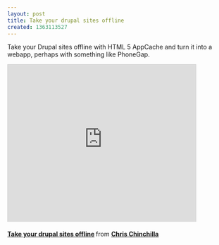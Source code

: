 ```yaml
---
layout: post
title: Take your drupal sites offline
created: 1363113527
---
```

<p>Take your Drupal sites offline with HTML 5 AppCache and turn it into a webapp, perhaps with something like PhoneGap.</p><p><iframe allowfullscreen="" frameborder="0" height="356" marginheight="0" marginwidth="0" mozallowfullscreen="" scrolling="no" src="http://www.slideshare.net/slideshow/embed_code/17141240" style="border:1px solid #CCC;border-width:1px 1px 0;margin-bottom:5px" webkitallowfullscreen="" width="427"></iframe></p><div style="margin-bottom:5px"><strong><a href="http://www.slideshare.net/chrischinchilla/take-your-drupal-sites-offline" target="_blank" title="Take your drupal sites offline">Take your drupal sites offline</a> </strong> from <strong><a href="http://www.slideshare.net/chrischinchilla" target="_blank">Chris Chinchilla</a></strong></div>
